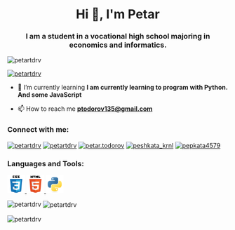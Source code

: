 <h1 align="center">Hi 👋, I'm Petar</h1>
<h3 align="center">I am a student in a vocational high school majoring in economics and informatics.</h3>

<p align="left"> <img src="https://komarev.com/ghpvc/?username=petartdrv&label=Profile%20views&color=0e75b6&style=flat" alt="petartdrv" /> </p>

<p align="left"> <a href="https://github.com/ryo-ma/github-profile-trophy"><img src="https://github-profile-trophy.vercel.app/?username=petartdrv" alt="petartdrv" /></a> </p>

- 🌱 I’m currently learning **I am currently learning to program with Python. And some JavaScript**

- 📫 How to reach me **ptodorov135@gmail.com**

<h3 align="left">Connect with me:</h3>
<p align="left">
<a href="https://dev.to/petartdrv" target="blank"><img align="center" src="https://raw.githubusercontent.com/rahuldkjain/github-profile-readme-generator/master/src/images/icons/Social/devto.svg" alt="petartdrv" height="30" width="40" /></a>
<a href="https://linkedin.com/in/petartdrv" target="blank"><img align="center" src="https://raw.githubusercontent.com/rahuldkjain/github-profile-readme-generator/master/src/images/icons/Social/linked-in-alt.svg" alt="petartdrv" height="30" width="40" /></a>
<a href="https://fb.com/petar.todorov" target="blank"><img align="center" src="https://raw.githubusercontent.com/rahuldkjain/github-profile-readme-generator/master/src/images/icons/Social/facebook.svg" alt="petar.todorov" height="30" width="40" /></a>
<a href="https://instagram.com/peshkata_krnl" target="blank"><img align="center" src="https://raw.githubusercontent.com/rahuldkjain/github-profile-readme-generator/master/src/images/icons/Social/instagram.svg" alt="peshkata_krnl" height="30" width="40" /></a>
<a href="https://www.youtube.com/c/pepkata4579" target="blank"><img align="center" src="https://raw.githubusercontent.com/rahuldkjain/github-profile-readme-generator/master/src/images/icons/Social/youtube.svg" alt="pepkata4579" height="30" width="40" /></a>
</p>

<h3 align="left">Languages and Tools:</h3>
<p align="left"> <a href="https://www.w3schools.com/css/" target="_blank" rel="noreferrer"> <img src="https://raw.githubusercontent.com/devicons/devicon/master/icons/css3/css3-original-wordmark.svg" alt="css3" width="40" height="40"/> </a> <a href="https://www.w3.org/html/" target="_blank" rel="noreferrer"> <img src="https://raw.githubusercontent.com/devicons/devicon/master/icons/html5/html5-original-wordmark.svg" alt="html5" width="40" height="40"/> </a> <a  src="https://raw.githubusercontent.com/devicons/devicon/master/icons/javascript/javascript-original.svg" alt="javascript" width="40" height="40"/> </a> <a href="https://www.python.org" target="_blank" rel="noreferrer"> <img src="https://raw.githubusercontent.com/devicons/devicon/master/icons/python/python-original.svg" alt="python" width="40" height="40"/> </a> </p>

<p><img align="left" src="https://github-readme-stats.vercel.app/api/top-langs?username=petartdrv&show_icons=true&locale=en&layout=compact" alt="petartdrv" /></p>

<p>&nbsp;<img align="center" src="https://github-readme-stats.vercel.app/api?username=petartdrv&show_icons=true&locale=en" alt="petartdrv" /></p>

<p><img align="center" src="https://github-readme-streak-stats.herokuapp.com/?user=petartdrv&" alt="petartdrv" /></p>
